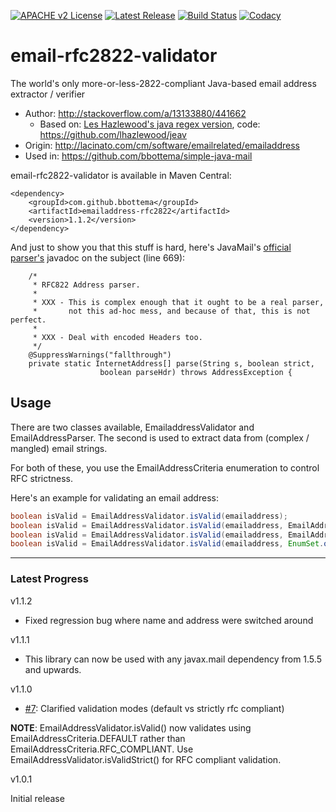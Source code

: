 [![APACHE v2 License](https://img.shields.io/badge/license-apachev2-blue.svg?style=flat)](LICENSE) [![Latest Release](https://img.shields.io/maven-central/v/com.github.bbottema/emailaddress-rfc2822.svg?style=flat)](http://search.maven.org/#search%7Cgav%7C1%7Cg%3A%22com.github.bbottema%22%20AND%20a%3A%22emailaddress-rfc2822%22) [![Build Status](https://img.shields.io/travis/bbottema/email-rfc2822-validator.svg?style=flat)](https://travis-ci.org/bbottema/email-rfc2822-validator) [![Codacy](https://img.shields.io/codacy/7cf43e32227f443780e7b16018542e24.svg?style=flat)](https://www.codacy.com/app/b-bottema/email-rfc2822-validator)


# email-rfc2822-validator #

The world's only more-or-less-2822-compliant Java-based email address extractor / verifier

* Author: http://stackoverflow.com/a/13133880/441662
  * Based on: [Les Hazlewood's java regex version](http://leshazlewood.com/2006/11/06/emailaddress-java-class/comment-page-1/#comment_count), code: https://github.com/lhazlewood/jeav
* Origin: http://lacinato.com/cm/software/emailrelated/emailaddress
* Used in: https://github.com/bbottema/simple-java-mail

email-rfc2822-validator is available in Maven Central:

```
<dependency>
    <groupId>com.github.bbottema</groupId>
    <artifactId>emailaddress-rfc2822</artifactId>
    <version>1.1.2</version>
</dependency>
```

And just to show you that this stuff is hard, here's JavaMail's [official parser's](https://searchcode.com/codesearch/view/63668224/) javadoc on the subject (line 669):

```
    /*
     * RFC822 Address parser.
     *
     * XXX - This is complex enough that it ought to be a real parser,
     *       not this ad-hoc mess, and because of that, this is not perfect.
     *
     * XXX - Deal with encoded Headers too.
     */
    @SuppressWarnings("fallthrough")
    private static InternetAddress[] parse(String s, boolean strict,
				    boolean parseHdr) throws AddressException {
```

## Usage

There are two classes available, EmailaddressValidator and EmailAddressParser. The second is used to extract data from (complex / mangled) email strings.

For both of these, you use the EmailAddressCriteria enumeration to control RFC strictness.

Here's an example for validating an email address:

```java
boolean isValid = EmailAddressValidator.isValid(emailaddress);
boolean isValid = EmailAddressValidator.isValid(emailaddress, EmailAddressCriteria.DEFAULT);
boolean isValid = EmailAddressValidator.isValid(emailaddress, EmailAddressCriteria.RFC_COMPLIANT);
boolean isValid = EmailAddressValidator.isValid(emailaddress, EnumSet.of(ALLOW_DOT_IN_A_TEXT, ALLOW_SQUARE_BRACKETS_IN_A_TEXT));
```


---


### Latest Progress ###

v1.1.2

- Fixed regression bug where name and address were switched around


v1.1.1

- This library can now be used with any javax.mail dependency from 1.5.5 and upwards.


v1.1.0

- [#7](https://github.com/bbottema/email-rfc2822-validator/issues/7): Clarified validation modes (default vs strictly rfc compliant)

**NOTE**: EmailAddressValidator.isValid() now validates using EmailAddressCriteria.DEFAULT rather than EmailAddressCriteria.RFC_COMPLIANT. Use
EmailAddressValidator.isValidStrict() for RFC compliant validation.


v1.0.1

Initial release
